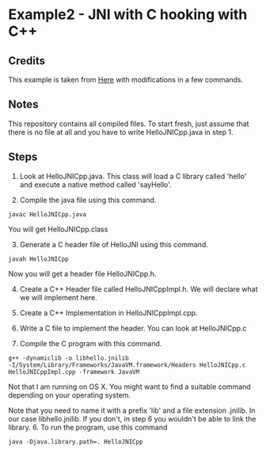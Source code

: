 # Example2 - JNI with C hooking with C++

## Credits

This example is taken from
[Here](https://www3.ntu.edu.sg/home/ehchua/programming/java/JavaNativeInterface.html)
with modifications in a few commands.

## Notes

This repository contains all compiled files. To start fresh, just assume that
there is no file at all and you have to write HelloJNICpp.java in step 1.

## Steps

1. Look at HelloJNICpp.java. This class will load a C library called 'hello' and
execute a native method called 'sayHello'.

2. Compile the java file using this command.
  ```
  javac HelloJNICpp.java
  ```
  You will get HelloJNICpp.class

3. Generate a C header file of HelloJNI using this command.
  ```
  javah HelloJNICpp
  ```
  Now you will get a header file HelloJNICpp.h.

4. Create a C++ Header file called HelloJNICppImpl.h. We will declare what we
will implement here.

5. Create a C++ Implementation in HelloJNICppImpl.cpp.

6. Write a C file to implement the header. You can look at HelloJNICpp.c

5. Compile the C program with this command.
  ```
  g++ -dynamiclib -o libhello.jnilib
  -I/System/Library/Frameworks/JavaVM.framework/Headers HelloJNICpp.c
  HelloJNICppImpl.cpp -framework JavaVM
  ```
  Not that I am running on OS X. You might want to find a suitable command
  depending on your operating system.

  Note that you need to name it with a prefix 'lib' and a file extension .jnilib.
  In our case libhello.jnilib. If you don't, in step 6 you wouldn't be able to
  link the library.
6. To run the program, use this command
  ```
  java -Djava.library.path=. HelloJNICpp
  ```
